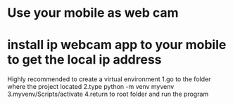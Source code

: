 # Use your mobile as web cam

# install ip webcam app to your mobile to get the local ip address

Highly recommended to create a virtual environment
1.go to the folder where the project located
2.type python -m venv myvenv
3.myvenv/Scripts/activate
4.return to root folder and run the program


